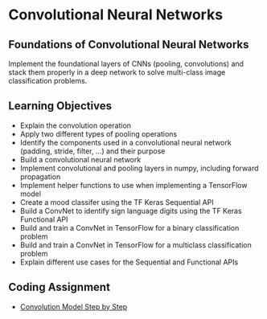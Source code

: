 # Convolutional Neural Networks

## Foundations of Convolutional Neural Networks
Implement the foundational layers of CNNs (pooling, convolutions) and stack them properly in a deep network to solve multi-class image classification problems.

## Learning Objectives
* Explain the convolution operation
* Apply two different types of pooling operations
* Identify the components used in a convolutional neural network (padding, stride, filter, ...) and their purpose
* Build a convolutional neural network
* Implement convolutional and pooling layers in numpy, including forward propagation
* Implement helper functions to use when implementing a TensorFlow model
* Create a mood classifer using the TF Keras Sequential API
* Build a ConvNet to identify sign language digits using the TF Keras Functional API
* Build and train a ConvNet in TensorFlow for a binary classification problem
* Build and train a ConvNet in TensorFlow for a multiclass classification problem
* Explain different use cases for the Sequential and Functional APIs

## Coding Assignment
* [Convolution Model Step by Step](./codes/Convolution_model_Step_by_Step_v1.ipynb)
